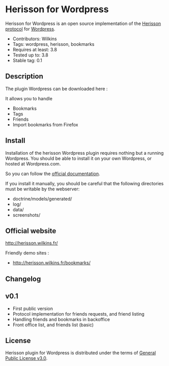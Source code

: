 Herisson for Wordpress
======================

Herisson for Wordpress is an open source implementation of the [Herisson protocol](http://herisson.wilkins.fr/) for [Wordpress](http://www.wordpress.org).

* Contributors: Wilkins
* Tags: wordpress, herisson, bookmarks
* Requires at least: 3.8
* Tested up to: 3.8
* Stable tag: 0.1


Description
-----------
The plugin Wordpress can be downloaded here :

It allows you to handle
* Bookmarks
* Tags
* Friends
* Import bookmarks from Firefox


Install
-------
Installation of the herisson Wordpress plugin requires nothing but a running Wordpress.
You should be able to install it on your own Wordpress, or hosted at Wordpress.com.

So you can follow the [official documentation](http://codex.wordpress.org/Managing_Plugins#Installing_Plugins).

If you install it manually, you should be careful that the following directories must be writable by the webserver:
* doctrine/models/generated/
* log/
* data/
* screenshots/


Official website
---------
http://herisson.wilkins.fr/

Friendly demo sites :
* http://herisson.wilkins.fr/bookmarks/


Changelog
---------

v0.1
----
* First public version
* Protocol implementation for friends requests, and friend listing
* Handling friends and bookmarks in backoffice
* Front office list, and friends list (basic)


License
-------
Herisson plugin for Wordpress is distributed under the terms of [General Public License v3.0](http://www.gnu.org/licenses/quick-guide-gplv3.en.html).


